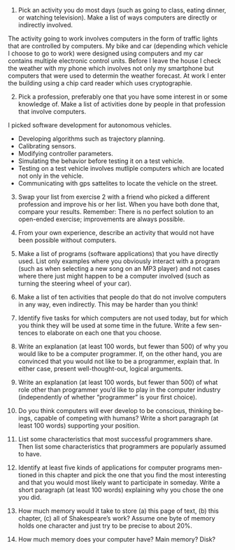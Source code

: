 1. Pick an activity you do most days (such as going to class, eating dinner, or watching television). Make a list of ways computers are directly or indirectly involved.

The activity going to work involves computers in the form of traffic lights that are controlled by computers. My bike and car (depending which vehicle I choose to go to work) were designed using computers and my car contains multiple electronic control units. Before I leave the house I check the weather with my phone which involves not only my smartphone but computers that were used to determin the weather forecast. At work I enter the building using a chip card reader which uses cryptographie.   

2. Pick a profession, preferably one that you have some interest in or some knowledge of. Make a list of activities done by people in that profession that involve computers.

I picked software development for autonomous vehicles. 
- Developing algorithms such as trajectory planning. 
- Calibrating sensors.
- Modifying controller parameters.
- Simulating the behavior before testing it on a test vehicle.
- Testing on a test vehicle involves mutliple computers which are located not only in the vehicle.
- Communicating with gps sattelites to locate the vehicle on the street. 

3. Swap your list from exercise 2 with a friend who picked a different profession and improve his or her list. When you have both done that, compare your results. Remember: There is no perfect solution to an open-ended exercise; improvements are always possible.

4. From your own experience, describe an activity that would not have been possible without computers.
5. Make a list of programs (software applications) that you have directly used. List only examples where you obviously interact with a program (such as when selecting a new song on an MP3 player) and not cases where there just might happen to be a computer involved (such as turning
the steering wheel of your car).
6. Make a list of ten activities that people do that do not involve computers
in any way, even indirectly. This may be harder than you think!
7. Identify five tasks for which computers are not used today, but for which you think they will be used at some time in the future. Write a few sen-
tences to elaborate on each one that you choose.
8. Write an explanation (at least 100 words, but fewer than 500) of why you
would like to be a computer programmer. If, on the other hand, you are convinced that you would not like to be a programmer, explain that. In either case, present well-thought-out, logical arguments.
9. Write an explanation (at least 100 words, but fewer than 500) of what role other than programmer you’d like to play in the computer industry (independently of whether “programmer” is your first choice).
10. Do you think computers will ever develop to be conscious, thinking be- ings, capable of competing with humans? Write a short paragraph (at least 100 words) supporting your position.
11. List some characteristics that most successful programmers share. Then list some characteristics that programmers are popularly assumed to have.
12. Identify at least five kinds of applications for computer programs men- tioned in this chapter and pick the one that you find the most interesting and that you would most likely want to participate in someday. Write a short paragraph (at least 100 words) explaining why you chose the one
you did.
13. How much memory would it take to store (a) this page of text, (b) this
chapter, (c) all of Shakespeare’s work? Assume one byte of memory holds one character and just try to be precise to about 20%.
14. How much memory does your computer have? Main memory? Disk?
